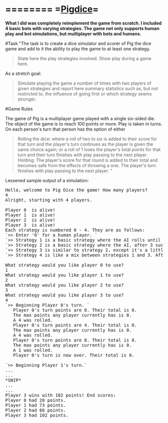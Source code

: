 ========
=[Pigdice](http://rosettacode.org/wiki/Pig_the_dice_game/Player#Java)=
========
**What I did was completely reimplement the game from scratch. I included 4 basic bots with varying strategies. The game not only supports human play and bot simulations, but multiplayer with bots and humans.**


#Task
"The task is to create a dice simulator and scorer of Pig the dice game and add to it the ability to play the game to at least one strategy.

>    State here the play strategies involved.
>    Show play during a game here. 

As a stretch goal:

>    Simulate playing the game a number of times with two players of given strategies and report here summary statistics such as, but not restricted to, the influence of going first or which strategy seems stronger. 

#Game Rules

The game of Pig is a multiplayer game played with a single six-sided die. The object of the game is to reach 100 points or more. Play is taken in turns. On each person's turn that person has the option of either

>    Rolling the dice: where a roll of two to six is added to their score for that turn and the player's turn continues as the player is given the same choice again; or a roll of 1 loses the player's total points for that turn and their turn finishes with play passing to the next player.
>    Holding: The player's score for that round is added to their total and becomes safe from the effects of throwing a one. The player's turn finishes with play passing to the next player. "

Lessened sample output of a simulation:
<pre>
Hello, welcome to Pig Dice the game! How many players? 
4
Alright, starting with 4 players. 

Player 0  is alive! 
Player 1  is alive! 
Player 2  is alive! 
Player 3  is alive! 
Each strategy is numbered 0 - 4. They are as follows: 
`>> Enter '0' for a human player. `
`>> Strategy 1 is a basic strategy where the AI rolls until 20+ points and holds unless the current max is 75+.`
`>> Strategy 2 is a basic strategy where the AI, after 3 successful rolls, will randomly decide to roll or hold.` 
`>> Strategy 3 is similar to strategy 2, except it's a little gutsier and will attempt 5 successful rolls. `
`>> Strategy 4 is like a mix between strategies 1 and 3. After turn points are >= 20 and while max points are still less than 75, it will randomly hold or roll. `

What strategy would you like player 0 to use? 
1
What strategy would you like player 1 to use? 
2
What strategy would you like player 2 to use? 
3
What strategy would you like player 3 to use? 
4
`>> Beginning Player 0's turn. `
   Player 0's turn points are 0. Their total is 0. 
   The max points any player currently has is 0. 
   A 4 was rolled. 
   Player 0's turn points are 4. Their total is 0. 
   The max points any player currently has is 0. 
   A 4 was rolled. 
   Player 0's turn points are 8. Their total is 0. 
   The max points any player currently has is 0. 
   A 1 was rolled. 
   Player 0's turn is now over. Their total is 0. 

`>> Beginning Player 1's turn.` 
...
...
*SNIP*
...
...
Player 3 wins with 102 points! End scores: 
Player 0 had 20 points. 
Player 1 had 73 points. 
Player 2 had 66 points. 
Player 3 had 102 points. 
</pre>
